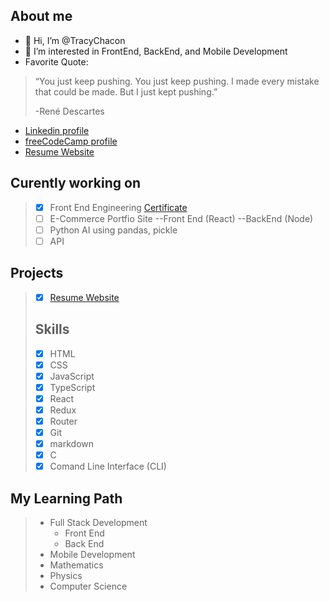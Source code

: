 ## About me
- 👋 Hi, I’m @TracyChacon
- 👀 I’m interested in FrontEnd, BackEnd, and Mobile Development
- Favorite Quote: 
> “You just keep pushing. You just keep pushing. I made every mistake that could be made. But I just kept pushing.”
> 
>  -René Descartes
*   [Linkedin profile](https://www.linkedin.com/in/tracy-chacon-862a5699/)
*   [freeCodeCamp profile](https://www.freecodecamp.org/tracychacon)
*   [Resume Website](https://tracychacon.github.io/)

## Curently working on
> - [X] Front End Engineering [Certificate](https://www.codecademy.com/profiles/TracyChacon/certificates/5f85dd867b67b60014ac9ea3)
> - [ ] E-Commerce Portfio Site --Front End (React) --BackEnd (Node)
> - [ ] Python AI using pandas, pickle
> - [ ] API
## Projects
> - [X] [Resume Website](https://tracychacon.github.io/)
>  ## Skills
> - [X] HTML
> - [X] CSS
> - [X] JavaScript
> - [X] TypeScript
> - [X] React
> - [X] Redux
> - [X] Router
> - [X] Git
> - [X] markdown
> - [X] C
> - [X] Comand Line Interface (CLI)
## My Learning Path
> - Full Stack Development
>   - Front End
>   - Back End
> - Mobile Development
> - Mathematics
> - Physics
> - Computer Science 


